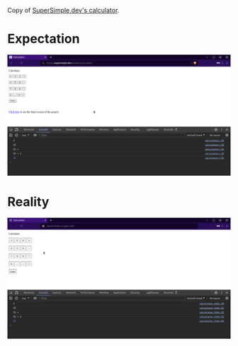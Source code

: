 Copy of [SuperSimple.dev's calculator](https://supersimple.dev/projects/calculator/).

# Expectation
![image of the expectation](expectation.png)

# Reality
![image of the reality](reality.png)
